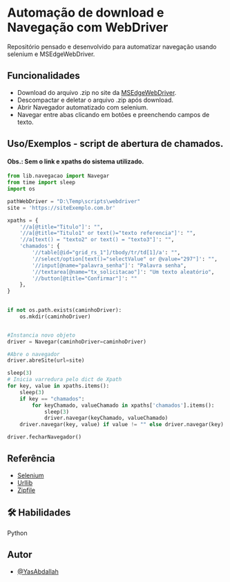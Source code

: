 # Automação de download e Navegação com WebDriver

Repositório pensado e desenvolvido para automatizar navegação usando selenium e MSEdgeWebDriver.

## Funcionalidades

- Download do arquivo .zip no site da [MSEdgeWebDriver](https://msedgewebdriverstorage.z22.web.core.windows.net/?form=MA13LH).
- Descompactar e deletar o arquivo .zip após download.
- Abrir Navegador automatizado com selenium.
- Navegar entre abas clicando em botões e preenchendo campos de texto.


## Uso/Exemplos - script de abertura de chamados.
#### Obs.: Sem o link e xpaths do sistema utilizado.

```Python
from lib.navegacao import Navegar
from time import sleep
import os

pathWebDriver = "D:\Temp\scripts\webdriver"
site = 'https://siteExemplo.com.br'

xpaths = {
    '//a[@title="Titulo"]': "",
    '//a[@title="Titulo1" or text()="texto referencia"]': "",
    '//a[text() = "texto2" or text() = "texto3"]': "",
    'chamados': {
        '//table[@id="grid_rs_1"]/tbody/tr/td[1]/a': "",
        '//select/option[text()="selectValue" or @value="297"]': "",
        '//input[@name="palavra_senha"]': "Palavra senha",
        '//textarea[@name="tx_solicitacao"]': "Um texto aleatório",
        '//button[@title="Confirmar"]': ""
    },
}

 
if not os.path.exists(caminhoDriver):
    os.mkdir(caminhoDriver)


#Instancia novo objeto
driver = Navegar(caminhoDriver=caminhoDriver)

#Abre o navegador
driver.abreSite(url=site)

sleep(3)
# Inicia varredura pelo dict de Xpath
for key, value in xpaths.items():
    sleep(3)
    if key == "chamados":
        for keyChamado, valueChamado in xpaths['chamados'].items():
            sleep(3)
            driver.navegar(keyChamado, valueChamado)
    driver.navegar(key, value) if value != "" else driver.navegar(key)

driver.fecharNavegador()
```


## Referência

 - [Selenium](https://www.selenium.dev/documentation/)
 - [Urllib](https://docs.python.org/3/library/urllib.html)
 - [Zipfile](https://docs.python.org/3/library/zipfile.html)


## 🛠 Habilidades
Python


## Autor

- [@YasAbdallah](https://www.github.com/YasAbdallah)

